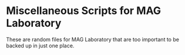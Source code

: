 # Miscellaneous Scripts for MAG Laboratory

These are random files for MAG Laboratory that are too important to be backed up in just one place.

